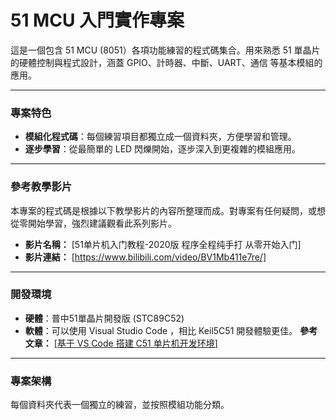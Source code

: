 # 51 MCU 入門實作專案

這是一個包含 51 MCU (8051）各項功能練習的程式碼集合。用來熟悉 51 單晶片的硬體控制與程式設計，涵蓋 GPIO、計時器、中斷、UART、通信 等基本模組的應用。

---

### 專案特色

* **模組化程式碼**：每個練習項目都獨立成一個資料夾，方便學習和管理。
* **逐步學習**：從最簡單的 LED 閃爍開始，逐步深入到更複雜的模組應用。

---

### 參考教學影片

本專案的程式碼是根據以下教學影片的內容所整理而成。對專案有任何疑問，或想從零開始學習，強烈建議觀看此系列影片。
* **影片名稱：** [51单片机入门教程-2020版 程序全程纯手打 从零开始入门]
* **影片連結：** [https://www.bilibili.com/video/BV1Mb411e7re/]

---

### 開發環境

* **硬體**：普中51單晶片開發版 (STC89C52)
* **軟體**：可以使用 Visual Studio Code ，相比 Keil5C51 開發體驗更佳。 **參考文章：** [[基于 VS Code 搭建 C51 单片机开发环境](https://blog.csdn.net/qq_42417071/article/details/139123488?ops_request_misc=%257B%2522request%255Fid%2522%253A%2522E768B49E-D362-483D-B93D-878B169900BB%2522%252C%2522scm%2522%253A%252220140713.130102334..%2522%257D&request_id=E768B49E-D362-483D-B93D-878B169900BB&biz_id=0&utm_medium=distribute.pc_search_result.none-task-blog-2~all~top_positive~default-1-139123488-null-null.142%5Ev100%5Epc_search_result_base6&utm_term=vscode%E5%8D%95%E7%89%87%E6%9C%BA%E5%BC%80%E5%8F%91%E7%8E%AF%E5%A2%83&spm=1018.2226.3001.4187)]

---

### 專案架構

每個資料夾代表一個獨立的練習，並按照模組功能分類。
